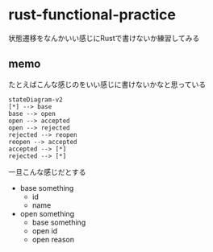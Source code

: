 # rust-functional-practice

状態遷移をなんかいい感じにRustで書けないか練習してみる

## memo

たとえばこんな感じのをいい感じに書けないかなと思っている

```mermaid
stateDiagram-v2
[*] --> base
base --> open
open --> accepted
open --> rejected
rejected --> reopen
reopen --> accepted
accepted --> [*]
rejected --> [*]
```

一旦こんな感じだとする

- base something
  - id
  - name
- open something
  - base something
  - open id
  - open reason

